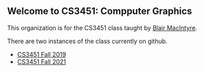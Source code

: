 ## Welcome to CS3451: Compputer Graphics

This organization is for the CS3451 class taught by [Blair MacIntyre](https://blairmacintyre.me).  

There are two instances of the class currently on github.  

- [CS3451 Fall 2019](https://cs3451.github.io/cs3451-f19)
- [CS3451 Fall 2021](https://cs3451-f21.github.io)
